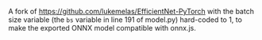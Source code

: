 A fork of https://github.com/lukemelas/EfficientNet-PyTorch with the batch size variable (the `bs` variable in line 191 of model.py) hard-coded to 1, to make the exported ONNX model compatible with onnx.js.
